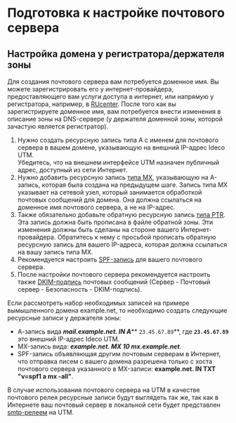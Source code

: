 # Подготовка к настройке почтового сервера

## Настройка домена у регистратора/держателя зоны

Для создания почтового сервера вам потребуется доменное имя. Вы можете зарегистрировать его у интернет-провайдера, предоставляющего вам услуги доступа в интернет, или напрямую у регистратора, например, в [RUcenter](http://nic.ru). После того как вы зарегистрируете доменное имя, вам потребуется внести изменения в описание зоны на DNS-сервере (у держателя доменной зоны, которой зачастую является регистратор).

1. Нужно создать ресурсную запись типа А с именем для почтового сервера в вашем домене, указывающую на внешний IP-адрес Ideco UTM.\
   Убедитесь, что на внешнем интерфейсе UTM назначен публичный адрес, доступный из сети Интернет.
2. Нужно добавить ресурсную запись [типа MX](https://ru.wikipedia.org/wiki/%D0%97%D0%B0%D0%BF%D0%B8%D1%81%D1%8C\_MX), указывающую на A-запись, которая была создана на предыдущем шаге. Запись типа MX указывает на сетевой узел, который занимается обработкой почтовых сообщений для домена. Она должна ссылаться на доменное имя почтового сервера, а не на IP-адрес.
3. Также обязательно добавьте обратную ресурсную запись [типа PTR](https://ru.wikipedia.org/wiki/%D0%9E%D0%B1%D1%80%D0%B0%D1%82%D0%BD%D1%8B%D0%B9\_%D0%B7%D0%B0%D0%BF%D1%80%D0%BE%D1%81\_DNS). Эта запись должна быть прописана в файле обратной зоны. Эти изменения должны быть сделаны на стороне вашего Интернет-провайдера. Обратитесь к нему с просьбой прописать обратную ресурсную запись для вашего IP-адреса, которая должна ссылаться на вашу запись типа MX.
4. Рекомендуется настроить [SPF-запись](https://www.reg.ru/support/pochta\_general/pochta-reg-ru/nastroyka-spf-ptr-i-dkim-zapisey/kak-nastroit-spf-zapis) для вашего почтового сервера.
5. После настройки почтового сервера рекомендуется настроить также [DKIM-подпись](https://ru.wikipedia.org/wiki/DomainKeys\_Identified\_Mail) почтовых сообщений (Сервер - Почтовый сервер - Безопасность - DKIM-подпись).

Если рассмотреть набор необходимых записей на примере вымышленного домена example.net, то необходимо создать следующие ресурсные записи у держателя зоны:

* А-запись вида _**mail.example.net. IN A**_** `23.45.67.89`**, где **`23.45.67.89`** это внешний IP-адрес Ideco UTM.
* MX-запись вида: _**example.net. MX 10 mx.example.net**_.
* SPF-запись объявляющая другим почтовым серверам в Интернет, что отправка писем с вашего домена разрешена только с хоста почтового сервера указанного в MX-записи: **example.net. IN TXT "v=spf1 a mx -all"**.&#x20;

В случае использования почтового сервера на UTM в качестве почтового релея ресурсные записи будут выглядеть так же, так как в Интернете ваш почтовый сервер в локальной сети будет представлен [smtp-релеем](../../publishing-resources/config-mail-relay-to-publish-on-a-local-network.md) на UTM.
